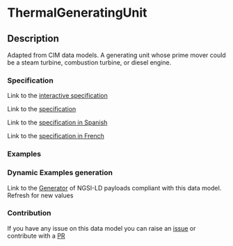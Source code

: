 # ThermalGeneratingUnit

## Description 

Adapted from CIM data models. A generating unit whose prime mover could be a steam turbine, combustion turbine, or diesel engine.
### Specification

Link to the [interactive specification](https://swagger.lab.fiware.org/?url=https://smart-data-models.github.io/dataModel.EnergyCIM/ThermalGeneratingUnit/swagger.yaml)

Link to the [specification](https://smart-data-models.github.io/dataModel.EnergyCIM/ThermalGeneratingUnit/doc/spec.md)

Link to the [specification in Spanish](https://smart-data-models.github.io/dataModel.EnergyCIM/ThermalGeneratingUnit/doc/spec_ES.md)

Link to the [specification in French](https://smart-data-models.github.io/dataModel.EnergyCIM/ThermalGeneratingUnit/doc/spec_FR.md)
### Examples
### Dynamic Examples generation

Link to the [Generator](https://smartdatamodels.org/extra/ngsi-ld_generator_v0.91.php?schemaUrl=https://raw.githubusercontent.com/smart-data-models/dataModel.EnergyCIM/master/ThermalGeneratingUnit/schema.json&email=info@smartdatamodels.org) of NGSI-LD payloads compliant with this data model. Refresh for new values
### Contribution

 If you have any issue on this data model you can raise an [issue](https://github.com/smart-data-models/dataModel.EnergyCIM/issues)  or contribute with a [PR](https://github.com/smart-data-models/dataModel.EnergyCIM/pulls)